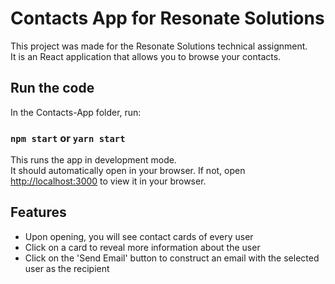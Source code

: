 # Contacts App for Resonate Solutions

This project was made for the Resonate Solutions technical assignment.\
It is an React application that allows you to browse your contacts.

## Run the code

In the Contacts-App folder, run:

### `npm start` or `yarn start`

This runs the app in development mode.\
It should automatically open in your browser. If not, open [http://localhost:3000](http://localhost:3000) to view it in your browser.

## Features

* Upon opening, you will see contact cards of every user
* Click on a card to reveal more information about the user
* Click on the 'Send Email' button to construct an email with the selected user as the recipient
